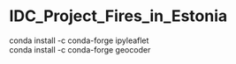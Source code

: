 # IDC_Project_Fires_in_Estonia

conda install -c conda-forge ipyleaflet  
conda install -c conda-forge geocoder
